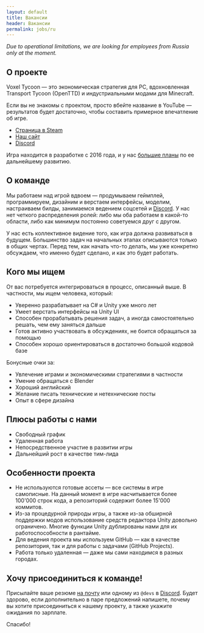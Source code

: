 ```yaml
---
layout: default
title: Вакансии
header: Вакансии
permalink: jobs/ru
---
```


*Due to operational limitations, we are looking for employees from Russia only at the moment.*

## О проекте

Voxel Tycoon — это экономическая стратегия для PC, вдохновленная Transport Tycoon (OpenTTD) и индустриальными модами для Minecraft.

Если вы не знакомы с проектом, просто вбейте название в YouTube — результатов будет достаточно, чтобы составить примерное впечатление об игре.

* [Страница в Steam](https://store.steampowered.com/app/732050/Voxel_Tycoon/)
* [Наш сайт](https://voxeltycoon.xyz)
* [Discord](https://discord.gg/voxeltycoon)

Игра находится в разработке с 2016 года, и у нас [большие планы](/roadmap) по ее дальнейшему развитию.

## О команде

Мы работаем над игрой вдвоем — продумываем геймплей, программируем, дизайним и верстаем интерфейсы, моделим, настраиваем билды, занимаемся ведением соцсетей и [Discord](https://discord.gg/voxeltycoon). У нас нет четкого распределения ролей: либо мы оба работаем в какой-то области, либо как минимум постоянно советуемся друг с другом.

У нас есть коллективное видение того, как игра должна развиваться в будущем. Большинство задач на начальных этапах описываются только в общих чертах. Перед тем, как начать что-то делать, мы уже конкретно обсуждаем, что именно будет сделано, и как это будет работать.

## Кого мы ищем

От вас потребуется интегрироваться в процесс, описанный выше. В частности, мы ищем человека, который:

* Уверенно разрабатывает на C# и Unity уже много лет
* Умеет верстать интерфейсы на Unity UI
* Способен прорабатывать решения задач, а иногда самостоятельно решать, чем ему заняться дальше
* Готов активно участвовать в обсуждениях, не боится обращаться за помощью
* Способен хорошо ориентироваться в достаточно большой кодовой базе

Бонусные очки за:

* Увлечение играми и экономическими стратегиями в частности
* Умение обращаться с Blender
* Хороший английский
* Желание писать технические и нетехнические посты
* Опыт в сфере дизайна

## Плюсы работы с нами

* Свободный график
* Удаленная работа
* Непосредственное участие в развитии игры
* Дальнейший рост в качестве тим-лида

## Особенности проекта

* Не используются готовые ассеты — все системы в игре самописные. На данный момент в игре насчитывается более 100'000 строк кода, а репозиторий содержит более 15'000 коммитов.
* Из-за процедурной природы игры, а также из-за обширной поддержки модов использование средств редактора Unity довольно ограничено. Многие функции Unity дублированы нами для их работоспособности в рантайме.
* Для ведения проекта мы используем GitHub  — как в качестве репозитория, так и для работы с задачами (GitHub Projects).
* Работа только удаленная — даже мы сами находимся в разных городах.

## Хочу присоединиться к команде!

Присылайте ваше резюме [на почту](mailto:dev@voxeltycoon.xyz) или одному из `@devs` в [Discord](https://discord.gg/voxeltycoon). Будет здорово, если дополнительно в паре предложений напишете, почему вы хотите присоединиться к нашему проекту, а также укажите ожидания по зарплате.

Спасибо!